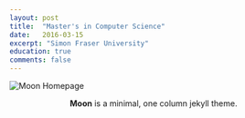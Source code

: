 ```yaml
---
layout: post
title:  "Master's in Computer Science"
date:   2016-03-15
excerpt: "Simon Fraser University"
education: true
comments: false
---
```



![Moon Homepage](https://cloud.githubusercontent.com/assets/754514/14509720/61c61058-01d6-11e6-93ab-0918515ecd56.png)    
    
<center><b>Moon</b> is a minimal, one column jekyll theme.</center>
   
